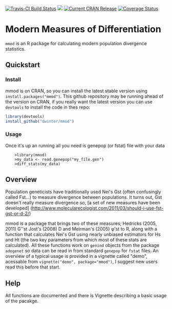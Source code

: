 [![Travis-CI Build
Status](https://travis-ci.org/dwinter/mmod.png?branch=master)](https://travis-ci.org/dwinter/mmod) 
[![](http://cranlogs.r-pkg.org/badges/mmod)](http://cran.rstudio.com/web/packages/mmod/index.html) [![Current CRAN Release](https://zenodo.org/badge/13548/dwinter/mmod.svg)](https://zenodo.org/badge/latestdoi/13548/dwinter/mmod)
[![Coverage Status](https://img.shields.io/codecov/c/github/dwinter/mmod/master.svg)](https://codecov.io/github/dwinter/mmod?branch=master)

# Modern Measures of Differentiation

`mmod` is an R package for calculating modern population divergence statistics. 

## Quickstart 

### Install

mmod is on CRAN, so you can install the latest stable version using 
`install.packages("mmod")`. This github repository may be running ahead of 
the version on CRAN, if you really want the latest version you can use
`devtools`
to install the code in thes repo:

```r
library(devtools)
install_github("dwinter/mmod")
```

### Usage
Once it's up an running all you need is genepop (or fstat) file with your data

        >library(mmod)
        >my_data <- read.genepop("my_file.gen")
        >diff_stats(my_data)
   
## Overview

Population geneticists have traditionally used Nei's Gst (often confusingly 
called Fst...) to measure divergence between populations. It turns out, Gst 
doesn't really measure divergence so, [a set of new measures have been developed]
(http://www.molecularecologist.com/2011/03/should-i-use-fst-gst-or-d-2/)
  
mmod is a package that brings two of these measures; Hedricks (2005, 2011) G''st 
 Jost's (2008) D and Meirman's (2005) φ'st to R, along with a function that 
 calculates Nei's Gst using nearly unbiased estimators for Hs and Ht  (the two 
 key parameters from which most of these stats are calculated). All these 
 functions work on `genind` objects from the package `adegenet` so data can be 
 read in from standard `genepop` for `fstat` files. An overview of a typical 
 usage is provided in a vignette called "demo", acessable from 
 `vignette("demo", package="mmod")`, I suggest new users read this before that 
 start. 

## Help
All functions are documented and there is Vignette describing a basic usage of
the pacakge.



